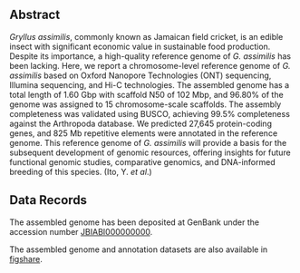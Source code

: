 ## Abstract
*Gryllus assimilis*, commonly known as Jamaican field cricket, is an edible insect with significant economic value in sustainable food production. Despite its importance, a high-quality reference genome of *G. assimilis* has been lacking. Here, we report a chromosome-level reference genome of *G. assimilis* based on Oxford Nanopore Technologies (ONT) sequencing, Illumina sequencing, and Hi-C technologies. The assembled genome has a total length of 1.60 Gbp with scaffold N50 of 102 Mbp, and 96.80% of the genome was assigned to 15 chromosome-scale scaffolds. The assembly completeness was validated using BUSCO, achieving 99.5% completeness against the Arthropoda database. We predicted 27,645 protein-coding genes, and 825 Mb repetitive elements were annotated in the reference genome. This reference genome of *G. assimilis* will provide a basis for the subsequent development of genomic resources, offering insights for future functional genomic studies, comparative genomics, and DNA-informed breeding of this species. (Ito, Y. *et al*.)

## Data Records
The assembled genome has been deposited at GenBank under the accession number [JBIABI000000000](https://www.ncbi.nlm.nih.gov/nuccore/JBIABI000000000).
  
The assembled genome and annotation datasets are also available in [figshare](https://figshare.com/articles/dataset/_b_Chromosome-scale_whole_genome_sequences_and_annotation_of_the_Jamaican_field_cricket_b_b_i_Gryllus_assimilis_i_b_/26761927).
